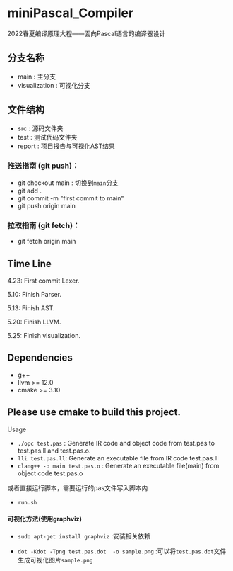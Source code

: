 # miniPascal_Compiler
2022春夏编译原理大程——面向Pascal语言的编译器设计

## 分支名称

* main : 主分支
* visualization : 可视化分支


## 文件结构
* src : 源码文件夹
* test : 测试代码文件夹
* report : 项目报告与可视化AST结果

### 推送指南 (git push)：
* git checkout main : 切换到`main`分支
* git add . 
* git commit -m "first commit to main"
* git push origin main

### 拉取指南 (git fetch)：

* git fetch origin main     

## Time Line
4.23: First commit Lexer.

5.10: Finish Parser.

5.13: Finish AST.

5.20: Finish LLVM.

5.25: Finish visualization.

## Dependencies
* g++
* llvm >= 12.0
* cmake >= 3.10

## Please use cmake to build this project.
Usage
* `./opc test.pas` : Generate IR code and object code from test.pas to test.pas.ll and test.pas.o.
* `lli test.pas.ll`: Generate an executable file from IR code test.pas.ll
* `clang++ -o main test.pas.o` : Generate an executable file(main) from object code test.pas.o

或者直接运行脚本，需要运行的pas文件写入脚本内
* `run.sh`

#### 可视化方法(使用graphviz)
* `sudo apt-get install graphviz` :安装相关依赖

* `dot -Kdot -Tpng test.pas.dot  -o sample.png` :可以将`test.pas.dot`文件生成可视化图片`sample.png`